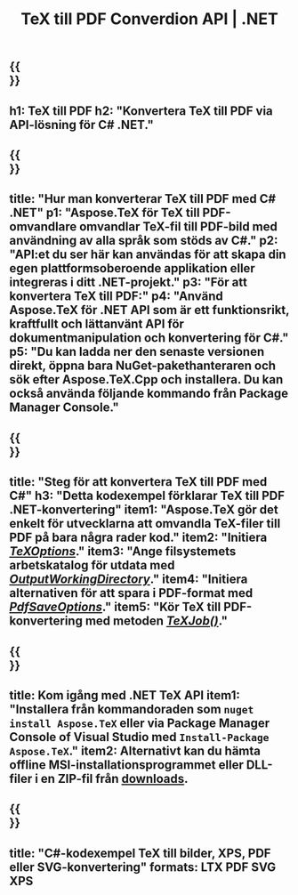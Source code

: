 ﻿---
translation: true
template: /_templates/_conversion-child-net.md
title: TeX till PDF Converdion API | .NET
description: TeX till PDF-konverteringsfunktion. Integrera detta lokala .NET-bibliotek i ditt projekt eller använd plattformsoberoende applikationer för att konvertera TeX till PDF.
keywords: tex till pdf api net, tex2pdf integrera c#
url: /net/conversion/tex-to-pdf/
family: tex
platformtag: net
feature: conversion
informat: TEX
outformat: PDF
otherformats: BMP PNG JPEG TIFF SVG XPS
---


{{<section banner>}}
---
h1: TeX till PDF
h2: "Konvertera TeX till PDF via API-lösning för C# .NET."
---

{{<section overview>}}
---
title: "Hur man konverterar TeX till PDF med C# .NET"
p1: "Aspose.TeX för TeX till PDF-omvandlare omvandlar TeX-fil till PDF-bild med användning av alla språk som stöds av C#."
p2: "API:et du ser här kan användas för att skapa din egen plattformsoberoende applikation eller integreras i ditt .NET-projekt."
p3: "För att konvertera TeX till PDF:"
p4: "Använd Aspose.TeX för .NET API som är ett funktionsrikt, kraftfullt och lättanvänt API för dokumentmanipulation och konvertering för C#."
p5: "Du kan ladda ner den senaste versionen direkt, öppna bara NuGet-pakethanteraren och sök efter Aspose.TeX.Cpp och installera. Du kan också använda följande kommando från Package Manager Console."
---

{{<section feature1>}}
---
title: "Steg för att konvertera TeX till PDF med C#"
h3: "Detta kodexempel förklarar TeX till PDF .NET-konvertering"
item1: "Aspose.TeX gör det enkelt för utvecklarna att omvandla TeX-filer till PDF på bara några rader kod."
item2: "Initiera [*TeXOptions*](https://reference.aspose.com/tex/net/aspose.tex/texoptions/)."
item3: "Ange filsystemets arbetskatalog för utdata med [*OutputWorkingDirectory*](https://reference.aspose.com/tex/net/aspose.tex/texoptions/outputworkingdirectory/)."
item4: "Initiera alternativen för att spara i PDF-format med [*PdfSaveOptions*](https://reference.aspose.com/tex/net/aspose.tex.presentation.image/pdfsaveoptions/)."
item5: "Kör TeX till PDF-konvertering med metoden [*TeXJob()*](https://reference.aspose.com/tex/net/aspose.tex/texjob/)."
---

{{<section feature2>}}
---
title: Kom igång med .NET TeX API
item1: "Installera från kommandoraden som ```nuget install Aspose.TeX``` eller via Package Manager Console of Visual Studio med ```Install-Package Aspose.TeX```."
item2: Alternativt kan du hämta offline MSI-installationsprogrammet eller DLL-filer i en ZIP-fil från [downloads](https://downloads.aspose.com/tex/net).
---

{{<section widget>}}
---
title: "C#-kodexempel TeX till bilder, XPS, PDF eller SVG-konvertering"
formats: LTX PDF SVG XPS
---
